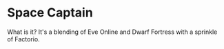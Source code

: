 Space Captain
=============

What is it?  It's a blending of Eve Online and Dwarf Fortress with a sprinkle of Factorio.
